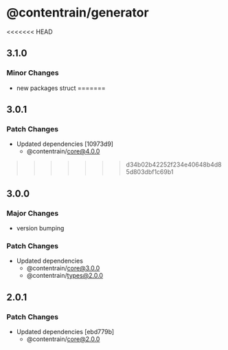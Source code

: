 # @contentrain/generator

<<<<<<< HEAD
## 3.1.0

### Minor Changes

- new packages struct
=======
## 3.0.1

### Patch Changes

- Updated dependencies [10973d9]
  - @contentrain/core@4.0.0
>>>>>>> d34b02b42252f234e40648b4d85d803dbf1c69b1

## 3.0.0

### Major Changes

- version bumping

### Patch Changes

- Updated dependencies
  - @contentrain/core@3.0.0
  - @contentrain/types@2.0.0

## 2.0.1

### Patch Changes

- Updated dependencies [ebd779b]
  - @contentrain/core@2.0.0

